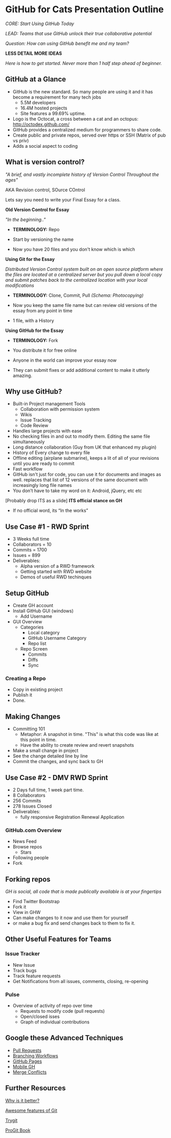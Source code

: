 # GitHub for Cats Presentation Outline

_CORE: Start Using GitHub Today_

_LEAD: Teams that use GitHub unlock their true collaborative potential_

_Question: How can using GitHub benefit me and my team?_

__LESS DETAIL MORE IDEAS__

_Here is how to get started. Never more than 1 half step ahead of beginner._

## GitHub at a Glance

 - GitHub is the new standard. So many people are using it and it has become a requirement for many tech jobs
    - 5.5M developers
    - 16.4M hosted projects
    - Site features a 99.69% uptime.
 - Logo is the Octocat, a cross between a cat and an octopus: http://octodex.github.com/
 - GitHub provides a centralized medium for programmers to share code.
 - Create public and private repos, served over https or SSH (Matrix of pub vs priv)
 - Adds a social aspect to coding

## What is version control?

_"A brief, and vastly incomplete history of Version Control Throughout the ages"_

AKA Revision control, SOurce COntrol

Lets say you need to write your Final Essay for a class.

__Old Version Control for Essay__

_"In the beginning.."_

 - __TERMINOLOGY:__ Repo

 - Start by versioning the name
 - Now you have 20 files and you don't know which is which

__Using Git for the Essay__

_Distributed Version Control system built on an open source platform where the files are located at a centralized server but you pull down a local copy and submit patches back to the centralized location with your local modifications_

 - __TERMINOLOGY:__ Clone, Commit, Pull _(Schema: Photocopying)_

 - Now you keep the same file name but can review old versions of the essay from any point in time
 - 1 file, with a History

__Using GitHub for the Essay__

 - __TERMINOLOGY:__ Fork

 - You distribute it for free online
 - Anyone in the world can improve your essay now
 - They can submit fixes or add additional content to make it utterly amazing.

## Why use GitHub?

 - Built-in Project management Tools
    - Collaboration with permission system
    - Wikis
    - Issue Tracking
    - Code Review
 - Handles large projects with ease
 - No checking files in and out to modify them. Editing the same file simultaneously
 - Long distance collaboration (Guy from UK that enhanced my plugin)
 - History of Every change to every file
 - Offline editing (airplane submarine), keeps a lit of all of your revisions until you are ready to commit
 - Fast workflow
 - GitHub isn't just for code, you can use it for documents and images as well. replaces that list of 12 versions of the same document with increasingly long file names
 - You don’t have to take my word on it: Android, jQuery, etc etc

[Probably drop ITS as a slide]
__ITS official stance on GH__

 - If no official word, its “In the works”

## Use Case #1 - RWD Sprint

 - 3 Weeks full time
 - Collaborators = 10
 - Commits = 1700
 - Issues = 899
 - Deliverables:
    - Alpha version of a RWD framework
    - Getting started with RWD website
    - Demos of useful RWD techinques

## Setup GitHub

 - Create GH account
 - Install GitHub GUI (windows)
    - Add Username
 - GUI Overview
    - Categories
      - Local category
      - GitHub Username Category
      - Repo list
    - Repo Screen
      - Commits
      - Diffs
      - Sync

### Creating a Repo

 - Copy in existing project
 - Publish it
 - Done.

## Making Changes

 - Committing 101
    - Metaphor: A snapshot in time. "This" is what this code was like at this point in time.
    - Have the ability to create review and revert snapshots
 - Make a small change in project
 - See the change detailed line by line
 - Commit the changes, and sync back to GH

## Use Case #2 - DMV RWD Sprint

 - 2 Days full time, 1 week part time.
 - 8 Collaborators
 - 256 Commits
 - 278 Issues Closed
 - Deliverables:
    - fully responsive Registration Renewal Application

### GitHub.com Overview

 - News Feed
 - Browse repos
    - Stars
 - Following people
 - Fork

## Forking repos

_GH is social, all code that is made publically available is at your fingertips_

 - Find Twitter Bootstrap
 - Fork it
 - View in GHW
 - Can make changes to it now and use them for yourself
 - or make a bug fix and send changes back to them to fix it.

## Other Useful Features for Teams

### Issue Tracker

 - New Issue
 - Track bugs
 - Track feature requests
 - Get Notifications from all issues, comments, closing, re-opening

### Pulse

 - Overview of activity of repo over time
     - Requests to modify code (pull requests)
     - Open/closed isses
     - Graph of individual contributions

## Google these Advanced Techniques

 - [Pull Requests](https://help.github.com/articles/using-pull-requests)
 - [Branching Workflows](https://www.atlassian.com/git/workflows)
 - [GitHub Pages](http://pages.github.com/)
 - [Mobile GH](https://github.com/blog/1559-github-s-on-your-phone)
 - [Merge Conflicts](http://www.gitguys.com/topics/merging-with-a-conflict-conflicts-and-resolutions/)

## Further Resources

[Why is it better?](http://thkoch2001.github.io/whygitisbetter)

[Awesome features of Git](http://git-scm.com/about)

[Trygit](http://try.github.io)

[ProGit Book](http://git-scm.com/book)

